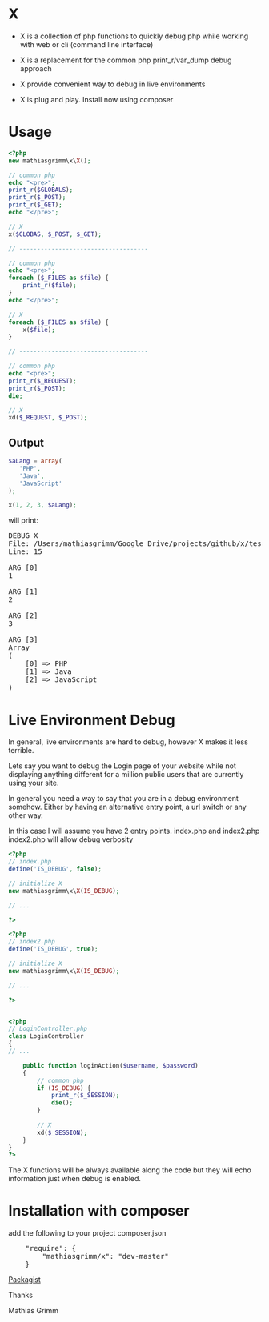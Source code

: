 X
=
* X is a collection of php functions to quickly debug php while working with web or cli (command line interface)

* X is a replacement for the common php print_r/var_dump debug approach

* X provide convenient way to debug in live environments

* X is plug and play. Install now using composer


Usage
=====
```php
<?php
new mathiasgrimm\x\X();

// common php
echo "<pre>";
print_r($GLOBALS);
print_r($_POST);
print_r($_GET);
echo "</pre>";

// X
x($GLOBAS, $_POST, $_GET);

// ------------------------------------

// common php
echo "<pre>";
foreach ($_FILES as $file) {
    print_r($file);
}
echo "</pre>";

// X
foreach ($_FILES as $file) {
    x($file);
}

// ------------------------------------

// common php
echo "<pre>";
print_r($_REQUEST);
print_r($_POST);
die;

// X
xd($_REQUEST, $_POST);

```

Output
-------
```php
$aLang = array(
   'PHP',
   'Java',
   'JavaScript'
);

x(1, 2, 3, $aLang);

```

will print:

<pre>
DEBUG X
File: /Users/mathiasgrimm/Google Drive/projects/github/x/test/XTest.php
Line: 15

ARG [0]
1

ARG [1]
2

ARG [2]
3

ARG [3]
Array
(
    [0] => PHP
    [1] => Java
    [2] => JavaScript
)
</pre>


Live Environment Debug 
======================
In general, live environments are hard to debug, however X makes it less terrible.

Lets say you want to debug the Login page of your website while not displaying anything different for a million public users
that are currently using your site.

In general you need a way to say that you are in a debug environment somehow. Either by having an alternative entry point, a url switch or any other way.

In this case I will assume you have 2 entry points. index.php and index2.php
index2.php will allow debug verbosity


```php
<?php
// index.php
define('IS_DEBUG', false);

// initialize X
new mathiasgrimm\x\X(IS_DEBUG);

// ...

?>

<?php
// index2.php
define('IS_DEBUG', true);

// initialize X
new mathiasgrimm\x\X(IS_DEBUG);

// ...

?>


<?php
// LoginController.php
class LoginController
{
// ...

    public function loginAction($username, $password)
    {
        // common php
        if (IS_DEBUG) {
            print_r($_SESSION);
            die();
        }
        
        // X
        xd($_SESSION);
    }
}
?>
```

The X functions will be always available along the code but they will echo information just when debug is enabled.

Installation with composer
==========================

add the following to your project composer.json

<pre>
	"require": {
        "mathiasgrimm/x": "dev-master"
    }
</pre>

[Packagist](https://packagist.org/packages/mathiasgrimm/x)


Thanks

Mathias Grimm